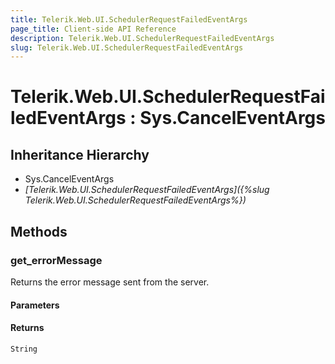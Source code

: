 ```yaml
---
title: Telerik.Web.UI.SchedulerRequestFailedEventArgs
page_title: Client-side API Reference
description: Telerik.Web.UI.SchedulerRequestFailedEventArgs
slug: Telerik.Web.UI.SchedulerRequestFailedEventArgs
---
```


# Telerik.Web.UI.SchedulerRequestFailedEventArgs : Sys.CancelEventArgs

## Inheritance Hierarchy

* Sys.CancelEventArgs
* *[Telerik.Web.UI.SchedulerRequestFailedEventArgs]({%slug Telerik.Web.UI.SchedulerRequestFailedEventArgs%})*

## Methods

### get_errorMessage

Returns the error message sent from the server.

#### Parameters

#### Returns

`String`